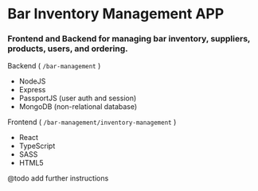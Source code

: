 # Bar Inventory Management APP

### Frontend and Backend for managing bar inventory, suppliers, products, users, and ordering.

Backend ( `/bar-management` )
- NodeJS
- Express
- PassportJS (user auth and session)
- MongoDB (non-relational database)

Frontend ( `/bar-management/inventory-management` )
- React
- TypeScript
- SASS
- HTML5

@todo add further instructions
